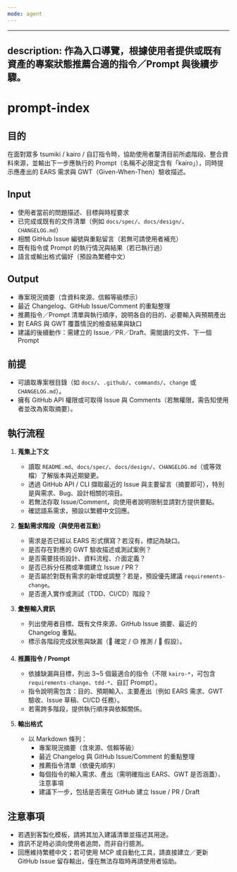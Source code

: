 ```yaml
---
mode: agent
---
```

---
description: 作為入口導覽，根據使用者提供或既有資產的專案狀態推薦合適的指令／Prompt 與後續步驟。
---

# prompt-index

## 目的

在面對眾多 tsumiki / kairo / 自訂指令時，協助使用者釐清目前所處階段、整合資料來源，並輸出下一步應執行的 Prompt（名稱不必限定含有「kairo」），同時提示應產出的 EARS 需求與 GWT（Given-When-Then）驗收描述。

## Input

- 使用者當前的問題描述、目標與時程要求
- 已完成或既有的文件清單（例如 `docs/spec/`、`docs/design/`、`CHANGELOG.md`）
- 相關 GitHub Issue 編號與重點留言（若無可請使用者補充）
- 既有指令或 Prompt 的執行情況與結果（若已執行過）
- 語言或輸出格式偏好（預設為繁體中文）

## Output

- 專案現況摘要（含資料來源、信賴等級標示）
- 最近 Changelog、GitHub Issue/Comment 的重點整理
- 推薦指令／Prompt 清單與執行順序，說明各自的目的、必要輸入與預期產出
- 對 EARS 與 GWT 覆蓋情況的檢查結果與缺口
- 建議的後續動作：需建立的 Issue／PR／Draft、需閱讀的文件、下一個 Prompt

## 前提

- 可讀取專案根目錄（如 `docs/`、`.github/`、`commands/`、`change` 或 `CHANGELOG.md`）。
- 擁有 GitHub API 權限或可取得 Issue 與 Comments（若無權限，需告知使用者並改為索取摘要）。

## 執行流程

1. **蒐集上下文**
   - 讀取 `README.md`、`docs/spec/`、`docs/design/`、`CHANGELOG.md`（或等效檔）了解版本與近期變更。
   - 透過 GitHub API / CLI 擷取最近的 Issue 與主要留言（摘要即可），特別是與需求、Bug、設計相關的項目。
   - 若無法存取 Issue/Comment，向使用者說明限制並請對方提供要點。
   - 確認語系需求，預設以繁體中文回應。

2. **盤點需求階段（與使用者互動）**
   - 需求是否已經以 EARS 形式撰寫？若沒有，標記為缺口。
   - 是否存在對應的 GWT 驗收描述或測試案例？
   - 是否需要技術設計、資料流程、介面定義？
   - 是否已拆分任務或準備建立 Issue / PR？
   - 是否屬於對既有需求的新增或調整？若是，預設優先建議 `requirements-change`。
   - 是否進入實作或測試（TDD、CI/CD）階段？

3. **彙整輸入資訊**
   - 列出使用者目標、既有文件來源、GitHub Issue 摘要、最近的 Changelog 重點。
   - 標示各階段完成狀態與缺漏（🔵 確定 / 🟡 推測 / 🔴 假設）。

4. **推薦指令 / Prompt**
   - 依據缺漏與目標，列出 3~5 個最適合的指令（不限 `kairo-*`，可包含 `requirements-change`、`tdd-*`、自訂 Prompt）。
   - 指令說明需包含：目的、預期輸入、主要產出（例如 EARS 需求、GWT 驗收、Issue 草稿、CI/CD 任務）。
   - 若需跨多階段，提供執行順序與依賴關係。

5. **輸出格式**
   - 以 Markdown 條列：
     - 專案現況摘要（含來源、信賴等級）
     - 最近 Changelog 與 GitHub Issue/Comment 的重點整理
     - 推薦指令清單（依優先順序）
     - 每個指令的輸入需求、產出（需明確指出 EARS、GWT 是否涵蓋）、注意事項
     - 建議下一步，包括是否需在 GitHub 建立 Issue / PR / Draft

## 注意事項

- 若遇到客製化模板，請將其加入建議清單並描述其用途。
- 資訊不足時必須向使用者追問，而非自行臆測。
- 回應維持繁體中文；若可使用 MCP 或自動化工具，請直接建立／更新 GitHub Issue 留存輸出，僅在無法存取時再請使用者協助。
